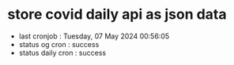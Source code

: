 # store covid daily api as json data

- last cronjob : Tuesday, 07 May 2024 00:56:05
- status og cron : success
- status daily cron : success
      
      